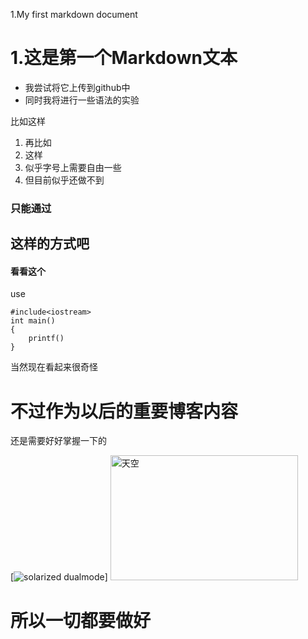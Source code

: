 1.My first markdown document

# 1.这是第一个Markdown文本
* 我尝试将它上传到github中
* 同时我将进行一些语法的实验

比如这样

1. 再比如
2. 这样
3. 似乎字号上需要自由一些
4. 但目前似乎还做不到

### 只能通过

## 这样的方式吧

#### 看看这个

use

	#include<iostream>
	int main()
	{		
		printf()
	}

当然现在看起来很奇怪
# 不过作为以后的重要博客内容
还是需要好好掌握一下的

[![solarized dualmode](https://github.com/LunaTheFinal/Markdowns/tree/master/images/1.jpg)]
<img src="https://github.com/LunaTheFinal/Markdowns/images/First_markdown/1.jpg" alt="天空" width="300" height="200"/>

# 所以一切都要做好
